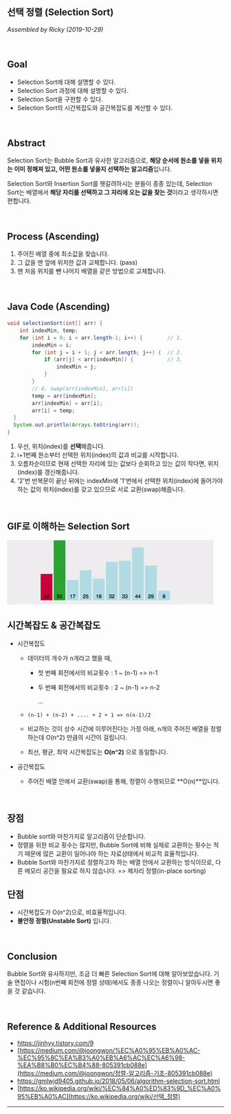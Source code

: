 ## 선택 정렬 (Selection Sort)

*Assembled by Ricky (2019-10-29)*

<br>

## Goal

- Selection Sort에 대해 설명할 수 있다.
- Selection Sort 과정에 대해 설명할 수 있다.
- Selection Sort을 구현할 수 있다.
- Selection Sort의 시간복잡도와 공간복잡도를 계산할 수 있다.

<br>

## Abstract

Selection Sort는 Bubble Sort과 유사한 알고리즘으로, **해당 순서에 원소를 넣을 위치는 이미 정해져 있고, 어떤 원소를 넣을지 선택하는 알고리즘**입니다.

Selection Sort와 Insertion Sort를 헷갈려하시는 분들이 종종 있는데, Selection Sort는 배열에서 **해당 자리를 선택하고 그 자리에 오는 값을 찾는 것**이라고 생각하시면 편합니다.

<br>

## Process (Ascending)

1. 주어진 배열 중에 최소값을 찾습니다.
2. 그 값을 맨 앞에 위치한 값과 교체합니다. (pass)
3. 맨 처음 위치를 뺀 나머지 배열을 같은 방법으로 교체합니다.

<br>

## Java Code (Ascending)

```java
void selectionSort(int[] arr) {
    int indexMin, temp;
    for (int i = 0; i < arr.length-1; i++) {        // 1.
        indexMin = i;
        for (int j = i + 1; j < arr.length; j++) {  // 2.
            if (arr[j] < arr[indexMin]) {           // 3.
                indexMin = j;
            }
        }
        // 4. swap(arr[indexMin], arr[i])
        temp = arr[indexMin];
        arr[indexMin] = arr[i];
        arr[i] = temp;
  }
  System.out.println(Arrays.toString(arr));
}
```

1. 우선, 위치(index)를 **선택**해줍니다.
2. i+1번째 원소부터 선택한 위치(index)의 값과 비교를 시작합니다.
3. 오름차순이므로 현재 선택한 자리에 있는 값보다 순회하고 있는 값이 작다면, 위치(index)를 갱신해줍니다.
4. '2'번 반복문이 끝난 뒤에는 indexMin에 '1'번에서 선택한 위치(index)에 들어가야하는 값의 위치(index)를 갖고 있으므로 서로 교환(swap)해줍니다.

<br>

## GIF로 이해하는 Selection Sort

<img src="./resources/selection-sort-001.gif">

<br>

## 시간복잡도 & 공간복잡도

- 시간복잡도

  - 데이터의 개수가 n개라고 했을 때, 

    - 첫 번째 회전에서의 비교횟수 : 1 ~ (n-1) => n-1

    - 두 번째 회전에서의 비교횟수 : 2 ~ (n-1) => n-2

      ...

  - ```(n-1) + (n-2) + .... + 2 + 1 => n(n-1)/2```

  - 비교하는 것이 상수 시간에 이루어진다는 가정 아래, n개의 주어진 배열을 정렬하는데 O(n^2) 만큼의 시간이 걸립니다.

  - 최선, 평균, 최악 시간복잡도는 **O(n^2)** 으로 동일합니다.

- 공간복잡도
  
  - 주어진 배열 안에서 교환(swap)을 통해, 정렬이 수행되므로 **O(n)**입니다.

<br>

## 장점

- Bubble sort와 마찬가지로 알고리즘이 단순합니다.
- 정렬을 위한 비교 횟수는 많지만, Bubble Sort에 비해 실제로 교환하는 횟수는 적기 때문에 많은 교환이 일어나야 하는 자료상태에서 비교적 효율적입니다.
- Bubble Sort와 마찬가지로 정렬하고자 하는 배열 안에서 교환하는 방식이므로, 다른 메모리 공간을 필요로 하지 않습니다. => 제자리 정렬(in-place sorting)

## 단점

- 시간복잡도가 O(n^2)으로, 비효율적입니다.
- **불안정 정렬(Unstable Sort)** 입니다.

<br>

## Conclusion

Bubble Sort와 유사하지만, 조금 더 빠른 Selection Sort에 대해 알아보았습니다. 기술 면접이나 시험(n번째 회전에 정렬 상태)에서도 종종 나오는 정렬이니 알아두시면 좋을 것 같습니다.

<br>

## Reference & Additional Resources

- https://jinhyy.tistory.com/9 
- [https://medium.com/@joongwon/%EC%A0%95%EB%A0%AC-%EC%95%8C%EA%B3%A0%EB%A6%AC%EC%A6%98-%EA%B8%B0%EC%B4%88-805391cb088e](https://medium.com/@joongwon/정렬-알고리즘-기초-805391cb088e) 
- https://gmlwjd9405.github.io/2018/05/06/algorithm-selection-sort.html 
- [https://ko.wikipedia.org/wiki/%EC%84%A0%ED%83%9D_%EC%A0%95%EB%A0%AC](https://ko.wikipedia.org/wiki/선택_정렬) 

---



